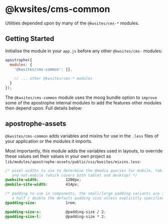 
# @kwsites/cms-common

Utilities depended upon by many of the `@kwsites/cms-*` modules.

## Getting Started

Initialise the module in your `app.js` before any other `@kwsites/cms-` modules:

```javascript
apostrophe({
  modules: {
    '@kwsites/cms-common': {},
      
    // ... other @kwsites/cms-* modules
  }
});
```

The `@kwsites/cms-common` module uses the moog bundle option to  `improve` some of the apostrophe internal modules to add the
features other modules then depend upon. Full details below:

## apostrophe-assets

`@kwsites/cms-common` adds variables and mixins for use in the `.less` files of your application or the modules it imports.

Most importantly, this module adds the variables used in layouts, to override these values set their values in your own
project as `lib/modules/apostrophe-assets/public/css/kwsites/mixins.less`:

```css
/* pixel widths to use to determine the @media queries for mobile, tablet, desktop
   and not-mobile (which covers both tablet and desktop) */
@website-width:            1200px;
@mobile-site-width:        414px; 

/* padding to use in components, the small/large padding variants are set as being
   a half / double the default padding size unless explicitly specified */
@padding-size:             1rem;

@padding-size-s:           @padding-size / 2;
@padding-size-l:           @padding-size * 2;
```



